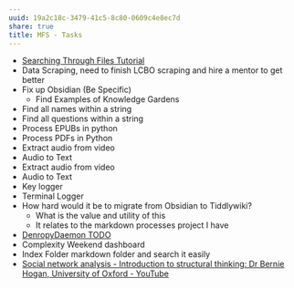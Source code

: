 ```yaml
---
uuid: 19a2c18c-3479-41c5-8c80-0609c4e8ec7d
share: true
title: MFS - Tasks
---
```

* [Searching Through Files Tutorial](/21c0a45b-3f65-446a-bcae-89242cc63469)
* Data Scraping, need to finish LCBO scraping and hire a mentor to get better
* Fix up Obsidian (Be Specific)
	* Find Examples of Knowledge Gardens
* Find all names within a string
* Find all questions within a string
* Process EPUBs in python
* Process PDFs in Python
* Extract audio from video
* Audio to Text
* Extract audio from video
* Audio to Text
* Key logger
* Terminal Logger
* How hard would it be to migrate from Obsidian to Tiddlywiki?
	* What is the value and utility of this
	* It relates to the markdown processes project I have
* [DenropyDaemon TODO](/b9cd3e8b-1727-4a22-9332-90b42b5a7ffb)
* Complexity Weekend dashboard
* Index Folder markdown folder and search it easily
* [Social network analysis - Introduction to structural thinking: Dr Bernie Hogan, University of Oxford - YouTube](https://www.youtube.com/watch?v=2ZHuj8uBinM&list=WL)
